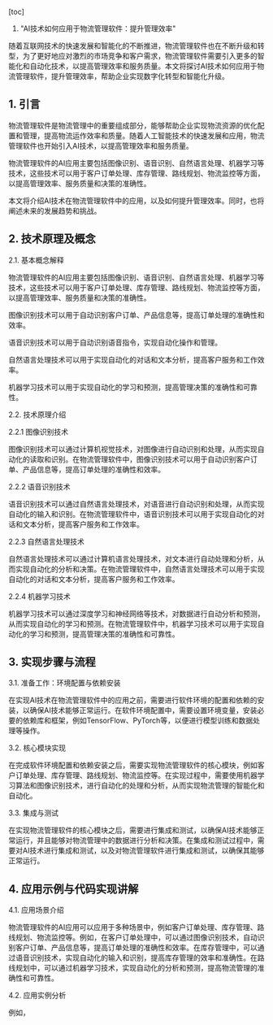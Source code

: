 
[toc]                    
                
                
1. "AI技术如何应用于物流管理软件：提升管理效率"

随着互联网技术的快速发展和智能化的不断推进，物流管理软件也在不断升级和转型，为了更好地应对激烈的市场竞争和客户需求，物流管理软件需要引入更多的智能化和自动化技术，以提高管理效率和服务质量。本文将探讨AI技术如何应用于物流管理软件，提升管理效率，帮助企业实现数字化转型和智能化升级。

## 1. 引言

物流管理软件是物流管理中的重要组成部分，能够帮助企业实现物流资源的优化配置和管理，提高物流运作效率和质量。随着人工智能技术的快速发展和应用，物流管理软件也开始引入AI技术，以提高管理效率和服务质量。

物流管理软件的AI应用主要包括图像识别、语音识别、自然语言处理、机器学习等技术，这些技术可以用于客户订单处理、库存管理、路线规划、物流监控等方面，以提高管理效率、服务质量和决策的准确性。

本文将介绍AI技术在物流管理软件中的应用，以及如何提升管理效率。同时，也将阐述未来的发展趋势和挑战。

## 2. 技术原理及概念

2.1. 基本概念解释

物流管理软件的AI应用主要包括图像识别、语音识别、自然语言处理、机器学习等技术，这些技术可以用于客户订单处理、库存管理、路线规划、物流监控等方面，以提高管理效率、服务质量和决策的准确性。

图像识别技术可以用于自动识别客户订单、产品信息等，提高订单处理的准确性和效率。

语音识别技术可以用于自动识别语音指令，实现自动化操作和管理。

自然语言处理技术可以用于实现自动化的对话和文本分析，提高客户服务和工作效率。

机器学习技术可以用于实现自动化的学习和预测，提高管理决策的准确性和可靠性。

2.2. 技术原理介绍

2.2.1 图像识别技术

图像识别技术可以通过计算机视觉技术，对图像进行自动识别和处理，从而实现自动化的读取和识别。在物流管理软件中，图像识别技术可以用于自动识别客户订单、产品信息等，提高订单处理的准确性和效率。

2.2.2 语音识别技术

语音识别技术可以通过自然语言处理技术，对语音进行自动识别和处理，从而实现自动化的输入和识别。在物流管理软件中，语音识别技术可以用于实现自动化的对话和文本分析，提高客户服务和工作效率。

2.2.3 自然语言处理技术

自然语言处理技术可以通过计算机语言处理技术，对文本进行自动处理和分析，从而实现自动化的分析和决策。在物流管理软件中，自然语言处理技术可以用于实现自动化的对话和文本分析，提高客户服务和工作效率。

2.2.4 机器学习技术

机器学习技术可以通过深度学习和神经网络等技术，对数据进行自动分析和预测，从而实现自动化的学习和预测。在物流管理软件中，机器学习技术可以用于实现自动化的学习和预测，提高管理决策的准确性和可靠性。

## 3. 实现步骤与流程

3.1. 准备工作：环境配置与依赖安装

在实现AI技术在物流管理软件中的应用之前，需要进行软件环境的配置和依赖的安装，以确保AI技术能够正常运行。在软件环境配置中，需要设置环境变量，安装必要的依赖库和框架，例如TensorFlow、PyTorch等，以便进行模型训练和数据处理等操作。

3.2. 核心模块实现

在完成软件环境配置和依赖安装之后，需要实现物流管理软件的核心模块，例如客户订单处理、库存管理、路线规划、物流监控等。在实现过程中，需要使用机器学习算法和图像识别技术，进行自动化的处理和分析，从而实现物流管理的智能化和自动化。

3.3. 集成与测试

在实现物流管理软件的核心模块之后，需要进行集成和测试，以确保AI技术能够正常运行，并且能够对物流管理中的数据进行分析和决策。在集成和测试过程中，需要对AI技术进行集成和测试，以及对物流管理软件进行集成和测试，以确保其能够正常运行。

## 4. 应用示例与代码实现讲解

4.1. 应用场景介绍

物流管理软件的AI应用可以应用于多种场景中，例如客户订单处理、库存管理、路线规划、物流监控等。例如，在客户订单处理中，可以通过图像识别技术，自动识别客户订单、产品信息等，提高订单处理的准确性和效率。在库存管理中，可以通过语音识别技术，实现自动化的输入和识别，提高库存管理的效率和准确性。在路线规划中，可以通过机器学习技术，实现自动化的分析和预测，提高物流管理的准确性和可靠性。

4.2. 应用实例分析

例如，

